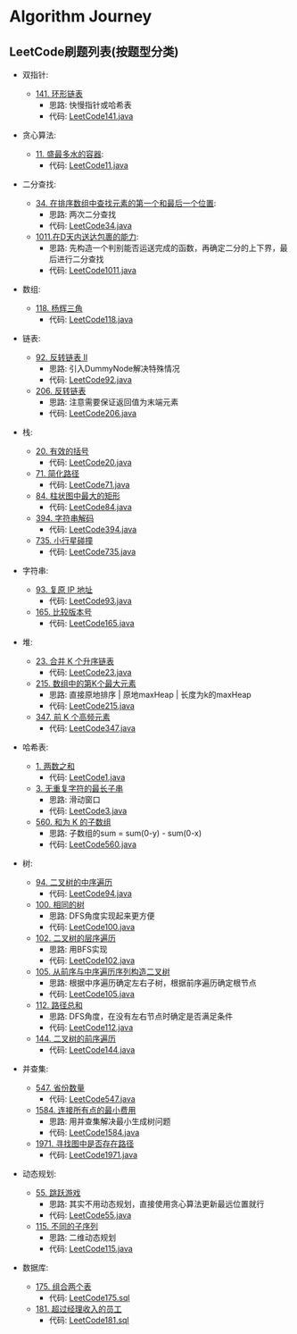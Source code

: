 # Algorithm Journey


## LeetCode刷题列表(按题型分类)


- 双指针:
    - [141. 环形链表](https://leetcode.cn/problems/linked-list-cycle/description/)
        - 思路: 快慢指针或哈希表
        - 代码: [LeetCode141.java](./LeetCode/LeetCode141.java)

- 贪心算法:
    - [11. 盛最多水的容器](https://leetcode.cn/problems/container-with-most-water/description/):
        - 代码: [LeetCode11.java](./LeetCode/LeetCode11.java)

- 二分查找:
    - [34. 在排序数组中查找元素的第一个和最后一个位置](https://leetcode.cn/problems/find-first-and-last-position-of-element-in-sorted-array/):
        - 思路: 两次二分查找
        - 代码: [LeetCode34.java](./LeetCode/LeetCode34.java)
    - [1011.在D天内送达包裹的能力](https://leetcode.cn/problems/capacity-to-ship-packages-within-d-days/):
        - 思路: 先构造一个判别能否运送完成的函数，再确定二分的上下界，最后进行二分查找
        - 代码: [LeetCode1011.java](./LeetCode/LeetCode1011.java)

- 数组:
    - [118. 杨辉三角](https://leetcode.cn/problems/pascals-triangle/)
        - 代码: [LeetCode118.java](./LeetCode/LeetCode118.java)

- 链表:
    - [92. 反转链表 II](https://leetcode.cn/problems/reverse-linked-list-ii/)
        - 思路: 引入DummyNode解决特殊情况
        - 代码: [LeetCode92.java](./LeetCode/LeetCode92.java)
    - [206. 反转链表](https://leetcode.cn/problems/reverse-linked-list/)
        - 思路: 注意需要保证返回值为末端元素
        - 代码: [LeetCode206.java](./LeetCode/LeetCode206.java)

- 栈:
    - [20. 有效的括号](https://leetcode.cn/problems/valid-parentheses/)
        - 代码: [LeetCode20.java](./LeetCode/LeetCode20.java)
    - [71. 简化路径](https://leetcode.cn/problems/simplify-path/)
        - 代码: [LeetCode71.java](./LeetCode/LeetCode71.java)
    - [84. 柱状图中最大的矩形](https://leetcode.cn/problems/largest-rectangle-in-histogram/)
        - 代码: [LeetCode84.java](./LeetCode/LeetCode84.java)
    - [394. 字符串解码](https://leetcode.cn/problems/decode-string/)
        - 代码: [LeetCode394.java](./LeetCode/LeetCode394.java)
    - [735. 小行星碰撞](https://leetcode.cn/problems/asteroid-collision/)
        - 代码: [LeetCode735.java](./LeetCode/LeetCode735.java)

- 字符串:
    - [93. 复原 IP 地址](https://leetcode.cn/problems/restore-ip-addresses/)
        - 代码: [LeetCode93.java](./LeetCode/LeetCode93.java)
    - [165. 比较版本号](https://leetcode.cn/problems/compare-version-numbers/)
        - 代码: [LeetCode165.java](./LeetCode/LeetCode165.java)

- 堆:
    - [23. 合并 K 个升序链表](https://leetcode.cn/problems/merge-k-sorted-lists/)
        - 代码: [LeetCode23.java](./LeetCode/LeetCode23.java)
    - [215. 数组中的第K个最大元素](https://leetcode.cn/problems/kth-largest-element-in-an-array/)
        - 思路: 直接原地排序 | 原地maxHeap | 长度为k的maxHeap
        - 代码: [LeetCode215.java](./LeetCode/LeetCode215.java)
    - [347. 前 K 个高频元素](https://leetcode.cn/problems/top-k-frequent-elements/)
        - 代码: [LeetCode347.java](./LeetCode/LeetCode347.java)

- 哈希表:
    - [1. 两数之和](https://leetcode.cn/problems/two-sum/)
        - 代码: [LeetCode1.java](./LeetCode/LeetCode1.java)
    - [3. 无重复字符的最长子串](https://leetcode.cn/problems/longest-substring-without-repeating-characters/)
        - 思路: 滑动窗口
        - 代码: [LeetCode3.java](./LeetCode/LeetCode3.java)
    - [560. 和为 K 的子数组](https://leetcode.cn/problems/subarray-sum-equals-k/)
        - 思路: 子数组的sum = sum(0-y) - sum(0-x)
        - 代码: [LeetCode560.java](./LeetCode/LeetCode560.java)

- 树:
    - [94. 二叉树的中序遍历](https://leetcode.cn/problems/binary-tree-inorder-traversal/)
        - 代码: [LeetCode94.java](./LeetCode/LeetCode94.java)
    - [100. 相同的树](https://leetcode.cn/problems/same-tree/)
        - 思路: DFS角度实现起来更方便
        - 代码: [LeetCode100.java](./LeetCode/LeetCode100.java)
    - [102. 二叉树的层序遍历](https://leetcode.cn/problems/binary-tree-level-order-traversal/)
        - 思路: 用BFS实现
        - 代码: [LeetCode102.java](./LeetCode/LeetCode102.java)
    - [105. 从前序与中序遍历序列构造二叉树](https://leetcode.cn/problems/construct-binary-tree-from-preorder-and-inorder-traversal/)
        - 思路: 根据中序遍历确定左右子树，根据前序遍历确定根节点
        - 代码: [LeetCode105.java](./LeetCode/LeetCode105.java)
    - [112. 路径总和](https://leetcode.cn/problems/path-sum/)
        - 思路: DFS角度，在没有左右节点时确定是否满足条件
        - 代码: [LeetCode112.java](./LeetCode/LeetCode112.java)
    - [144. 二叉树的前序遍历](https://leetcode.cn/problems/binary-tree-preorder-traversal/)
        - 代码: [LeetCode144.java](./LeetCode/LeetCode144.java)

- 并查集:
    - [547. 省份数量](https://leetcode.cn/problems/number-of-provinces/)
        - 代码: [LeetCode547.java](./LeetCode/LeetCode547.java)
    - [1584. 连接所有点的最小费用](https://leetcode.cn/problems/min-cost-to-connect-all-points/)
        - 思路: 用并查集解决最小生成树问题
        - 代码: [LeetCode1584.java](./LeetCode/LeetCode1584.java)
    - [1971. 寻找图中是否存在路径](https://leetcode.cn/problems/find-if-path-exists-in-graph/)
        - 代码: [LeetCode1971.java](./LeetCode/LeetCode1971.java)

- 动态规划:
    - [55. 跳跃游戏](https://leetcode.cn/problems/jump-game/)
        - 思路: 其实不用动态规划，直接使用贪心算法更新最远位置就行
        - 代码: [LeetCode55.java](./LeetCode/LeetCode55.java)
    - [115. 不同的子序列](https://leetcode.cn/problems/distinct-subsequences/)
        - 思路: 二维动态规划
        - 代码: [LeetCode115.java](./LeetCode/LeetCode115.java)

- 数据库:
    - [175. 组合两个表](https://leetcode.cn/problems/combine-two-tables/)
        - 代码: [LeetCode175.sql](./LeetCode/LeetCode175.sql)
    - [181. 超过经理收入的员工](https://leetcode.cn/problems/employees-earning-more-than-their-managers/)
        - 代码: [LeetCode181.sql](./LeetCode/LeetCode181.sql)